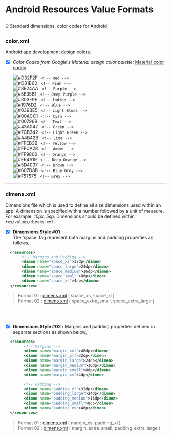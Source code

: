# Android Resources Value Formats
⛻ Standard dimensions, color codes for Android

### color.xml
Android app development design colors.
  - [x] *Color Codes from Google's Material design color palette:* [Material color codes](https://github.com/rshavinda/android-resources-value-formats/blob/main/Color%20Codes/colors.xml) <br/>
  

  
      ![#D32F2F](https://via.placeholder.com/15/D32F2F/000000?text=+) ` <!-- Red -->` <br/>
      ![#D81B60](https://via.placeholder.com/15/D81B60/000000?text=+) ` <!-- Pink -->` <br/>
      ![#8E24AA](https://via.placeholder.com/15/8E24AA/000000?text=+) ` <!-- Purple -->` <br/>
      ![#5E35B1](https://via.placeholder.com/15/5E35B1/000000?text=+) ` <!-- Deep Purple -->` <br/>
      ![#303F9F](https://via.placeholder.com/15/303F9F/000000?text=+) ` <!-- Indigo -->` <br/>
      ![#1976D2](https://via.placeholder.com/15/1976D2/000000?text=+) ` <!-- Blue -->` <br/>
      ![#039BE5](https://via.placeholder.com/15/039BE5/000000?text=+) ` <!-- Light Blues -->` <br/>
      ![#00ACC1](https://via.placeholder.com/15/00ACC1/000000?text=+) ` <!-- Cyan -->` <br/>
      ![#00796B](https://via.placeholder.com/15/00796B/000000?text=+) ` <!-- Teal -->` <br/>
      ![#43A047](https://via.placeholder.com/15/43A047/000000?text=+) ` <!-- Green -->` <br/>
      ![#7CB342](https://via.placeholder.com/15/7CB342/000000?text=+) ` <!-- Light Green -->` <br/>
      ![#A4B42B](https://via.placeholder.com/15/A4B42B/000000?text=+) ` <!-- Lime -->` <br/>
      ![#FFEB3B](https://via.placeholder.com/15/FFEB3B/000000?text=+) ` <!-- Yellow -->` <br/>
      ![#FFCA28](https://via.placeholder.com/15/FFCA28/000000?text=+) ` <!-- Amber -->` <br/>
      ![#FF9800](https://via.placeholder.com/15/FF9800/000000?text=+) ` <!-- Orange -->` <br/>
      ![#E64A19](https://via.placeholder.com/15/E64A19/000000?text=+) ` <!-- Deep Orange -->` <br/>
      ![#5D4037](https://via.placeholder.com/15/5D4037/000000?text=+) ` <!-- Brown -->` <br/>
      ![#607D8B](https://via.placeholder.com/15/607D8B/000000?text=+) ` <!-- Blue Grey -->` <br/>
      ![#757575](https://via.placeholder.com/15/757575/000000?text=+) ` <!-- Grey -->` <br/>

---
### dimens.xml
Dimensions file which is used to define all size dimensions used within an app. A dimension is specified with a number followed by a unit of measure. For example: *10px, 5sp*. Dimensions should be defined within `res/values/dimens.xml`.

  - [x] **Dimensions Style #01** <br/>
 The 'space' tag represent both margins and padding properties as follows,
```xml
  <resources>
       <!-- Margins and Padding -->
       <dimen name="space_xl">32dp</dimen>
       <dimen name="space_large">24dp</dimen>
       <dimen name="space_medium">16dp</dimen> 
       <dimen name="space_small">8dp</dimen>
       <dimen name="space_xs">4dp</dimen>
  </resources>
```
   > Format 01 : [dimens.xml](https://github.com/rshavinda/android-resources-value-formats/blob/main/Dimensions%20Style%20%2301/dimens-clean.xml) ( space_xs, space_xl ) <br/>
   > Format 02 : [dimens.xml](https://github.com/rshavinda/android-resources-value-formats/blob/main/Dimensions%20Style%20%2301/dimens.xml) ( space_extra_small, space_extra_large )
<br/>
<br/>

 - [x] **Dimensions Style #02 :** 
 Margins and padding properties defined in separate sections as shown below,
```xml
  <resources>
        <!-- Margins -->
        <dimen name="margin_xxl">48dp</dimen>
        <dimen name="margin_xl">32dp</dimen>
        <dimen name="margin_large">24dp</dimen>
        <dimen name="margin_medium">16dp</dimen> 
        <dimen name="margin_small">8dp</dimen>
        <dimen name="margin_xs">4dp</dimen>

        <!-- Padding -->
        <dimen name="padding_xl">32dp</dimen>
        <dimen name="padding_large">24dp</dimen>
        <dimen name="padding_medium">16dp</dimen>
        <dimen name="padding_small">8dp</dimen>
        <dimen name="padding_xs">4dp</dimen>
  </resources>
```
   > Format 01 : [dimens.xml](https://github.com/rshavinda/android-resources-value-formats/blob/main/Dimensions%20Style%20%2302/dimens-clean.xml) ( margin_xs, padding_xl ) <br/>
   > Format 02 : [dimens.xml](https://github.com/rshavinda/android-resources-value-formats/blob/main/Dimensions%20Style%20%2302/dimesns.xml) ( margin_extra_small, padding_extra_large )
